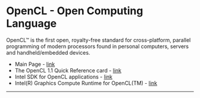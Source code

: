 # OpenCL - Open Computing Language
OpenCL™ is the first open, royalty-free standard for cross-platform, parallel programming of modern processors found in personal computers, servers and handheld/embedded devices.
* Main Page - [link](https://www.khronos.org/opencl/)
* The OpenCL 1.1 Quick Reference card - [link](http://www.khronos.org/files/opencl-1-1-quick-reference-card.pdf)
* Intel SDK for OpenCL applications - [link](https://software.intel.com/en-us/opencl-sdk/choose-download)
* Intel(R) Graphics Compute Runtime for OpenCL(TM) - [link](https://github.com/intel/compute-runtime)
---
